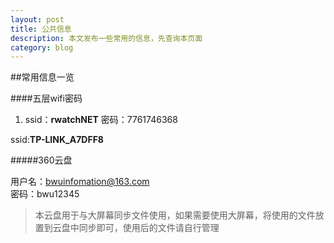 ```yaml
---
layout: post
title: 公共信息
description: 本文发布一些常用的信息，先查询本页面
category: blog
---
```


##常用信息一览


####五层wifi密码
 
1. ssid：**rwatchNET**  密码：7761746368

ssid:**TP-LINK_A7DFF8**

#####360云盘

用户名：bwuinfomation@163.com    
密码：bwu12345

>本云盘用于与大屏幕同步文件使用，如果需要使用大屏幕，将使用的文件放置到云盘中同步即可，使用后的文件请自行管理




